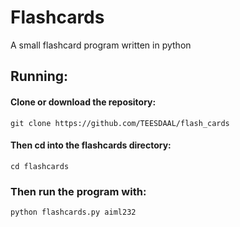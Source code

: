 # Flashcards
A small flashcard program written in python

## Running:
#### Clone or download the repository:
```git clone https://github.com/TEESDAAL/flash_cards```
#### Then cd into the flashcards directory:
```cd flashcards```
### Then run the program with:
```python flashcards.py aiml232```
